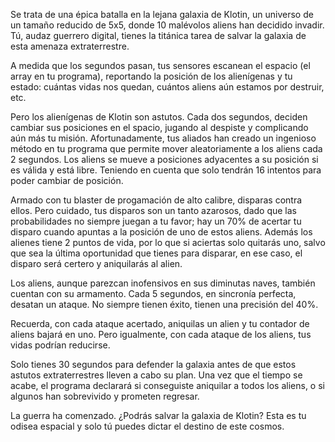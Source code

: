Se trata de una épica batalla en la lejana galaxia de Klotin, un universo de un tamaño reducido de 5x5, donde 10
malévolos aliens han decidido invadir. Tú, audaz guerrero digital, tienes la titánica tarea de salvar la galaxia de esta
amenaza extraterrestre.

A medida que los segundos pasan, tus sensores escanean el espacio (el array en tu programa), reportando la posición de
los alienígenas y tu estado: cuántas vidas nos quedan, cuántos aliens aún estamos por destruir, etc.

Pero los alienígenas de Klotin son astutos. Cada dos segundos, deciden cambiar sus posiciones en el spacio, jugando al
despiste y complicando aún más tu misión. Afortunadamente, tus aliados han creado un ingenioso método en tu programa que
permite mover aleatoriamente a los aliens cada 2 segundos. Los aliens se mueve a posiciones adyacentes a su posición si
es válida y está libre. Teniendo en cuenta que solo tendrán 16 intentos para poder cambiar de posición.

Armado con tu blaster de progamación de alto calibre, disparas contra ellos. Pero cuidado, tus disparos son
un tanto azarosos, dado que las probabilidades no siempre juegan a tu favor; hay un 70% de acertar tu disparo cuando
apuntas a la posición de uno de estos aliens. Además los alienes tiene 2 puntos de vida, por lo que si aciertas solo quitarás uno, salvo que sea la última oportunidad que tienes para disparar, en ese caso, el disparo será certero y aniquilarás al alien.

Los aliens, aunque parezcan inofensivos en sus diminutas naves, también cuentan con su armamento. Cada 5 segundos, en
sincronía perfecta, desatan un ataque. No siempre tienen éxito, tienen una precisión del 40%.

Recuerda, con cada ataque acertado, aniquilas un alien y tu contador de aliens bajará en uno. Pero igualmente, con cada ataque de
los aliens, tus vidas podrían reducirse.

Solo tienes 30 segundos para defender la galaxia antes de que estos astutos extraterrestres lleven a cabo su plan. Una
vez que el tiempo se acabe, el programa declarará si conseguiste aniquilar a todos los aliens, o si algunos han
sobrevivido y prometen regresar.

La guerra ha comenzado. ¿Podrás salvar la galaxia de Klotin? Esta es tu odisea espacial y solo tú puedes dictar el
destino de este cosmos.